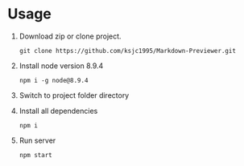 # Usage

1) Download zip or clone project.

   `git clone https://github.com/ksjc1995/Markdown-Previewer.git`

2) Install node version 8.9.4

    `npm i -g node@8.9.4`

3) Switch to project folder directory

4) Install all dependencies

    `npm i`
    
5) Run server

    `npm start`
